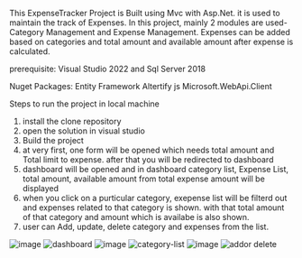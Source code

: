 This ExpenseTracker Project is Built using Mvc with Asp.Net. it is used to maintain the track of Expenses.
In this project, mainly 2 modules are used- Category Management and Expense Management. 
Expenses can be added based on categories and total amount and available amount after expense is calculated.

prerequisite:
Visual Studio 2022 and
Sql Server 2018


Nuget Packages:
Entity Framework
Altertify js
Microsoft.WebApi.Client

Steps to run the project in local machine
1. install the clone repository
2. open the solution in visual studio
3. Build the project
4. at very first, one form will be opened which needs total amount and Total limit to expense. after that you will be redirected to dashboard
5. dashboard will be opened and in dashboard category list, Expense List, total amount, available amount from total expense amount will be displayed
6. when you click on a purticular category, exepense list will be filterd out and expenses related to that category is shown. with that total amount of that category and amount which is availabe is also shown.
7. user can Add, update, delete category and expenses from the list.

![image](https://user-images.githubusercontent.com/79825860/212456635-17bd0076-e364-41bb-a949-d1ab419304b5.png)
![dashboard](https://user-images.githubusercontent.com/79825860/212385613-9bf4e6eb-ce37-435f-a3b0-a92166b927dd.png)
![image](https://user-images.githubusercontent.com/79825860/212456669-b4b5959e-f192-4616-be48-a97e4355aa0f.png)
![category-list](https://user-images.githubusercontent.com/79825860/212387306-a9076bb0-97b5-413e-9096-e24733fab9ed.png)
![image](https://user-images.githubusercontent.com/79825860/212456600-dafbc6af-578c-40c6-a839-fae19ac149b4.png)
![addor delete](https://user-images.githubusercontent.com/79825860/212387376-4d208774-0e6a-4038-a60a-80933e05db2b.png)

